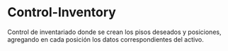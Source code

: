 # Control-Inventory
Control de inventariado donde se crean los pisos deseados y posiciones, agregando en cada posición los datos correspondientes del activo.

